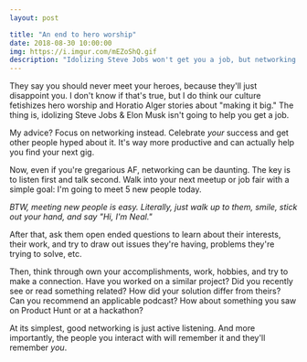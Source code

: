 ```yaml
---
layout: post

title: "An end to hero worship"
date: 2018-08-30 10:00:00
img: https://i.imgur.com/mEZoShQ.gif
description: "Idolizing Steve Jobs won't get you a job, but networking will"
---
```


They say you should never meet your heroes, because they'll just disappoint you. I don't know if that's true, but I do think our culture fetishizes hero worship and Horatio Alger stories about "making it big." The thing is, idolizing Steve Jobs & Elon Musk isn't going to help you get a job.

My advice? Focus on networking instead. Celebrate _your_ success and get other people hyped about it. It's way more productive and can actually help you find your next gig.

Now, even if you're gregarious AF, networking can be daunting. The key is to listen first and talk second. Walk into your next meetup or job fair with a simple goal: I'm going to meet 5 new people today.

_BTW, meeting new people is easy. Literally, just walk up to them, smile, stick out your hand, and say "Hi, I'm Neal."_

After that, ask them open ended questions to learn about their interests, their work, and try to draw out issues they're having, problems they're trying to solve, etc.

Then, think through own your accomplishments, work, hobbies, and try to make a connection. Have you worked on a similar project? Did you recently see or read something related? How did your solution differ from theirs? Can you recommend an applicable podcast? How about something you saw on Product Hunt or at a hackathon?

At its simplest, good networking is just active listening. And more importantly, the people you interact with will remember it and they'll remember _you_.